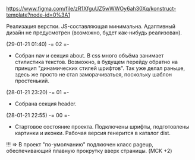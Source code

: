 https://www.figma.com/file/zR1XfguUZ5wWWOy6ah30Xq/konstruct-template?node-id=0%3A1

Реализация верстки. JS-составляющая минимальна. Адаптивный дизайн не предусмотрен (возможно, будет как-нибудь реализован).


(29-01-21 01:40) -= 02 =-
- Собран nav и секция about. В css много объёма занимает стилистика текстов. Возможно, в будущем перейду обратно на принцип "динамических стилей шрифтов". Так уже делал раньше, здесь же просто не стал заморачиваться, поскольку шаблон простенький. 

(28-01-21 23:20) -= 01 =-
- Собрана секция header.

(28-01-21 22:55) -= 00 =-
- Стартовое состояние проекта. Подключены шрифты, подготовлены картинки и иконки. Рабочая версия генерится в каталог dist.

!!! => В проект "по-умолчанию" подлкючен класс pageup, обеспечивающий плавную прокрутку вверх страницы.
(MCK +2)
